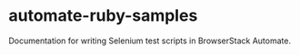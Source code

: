 automate-ruby-samples
=======================

Documentation for writing Selenium test scripts in BrowserStack Automate.
